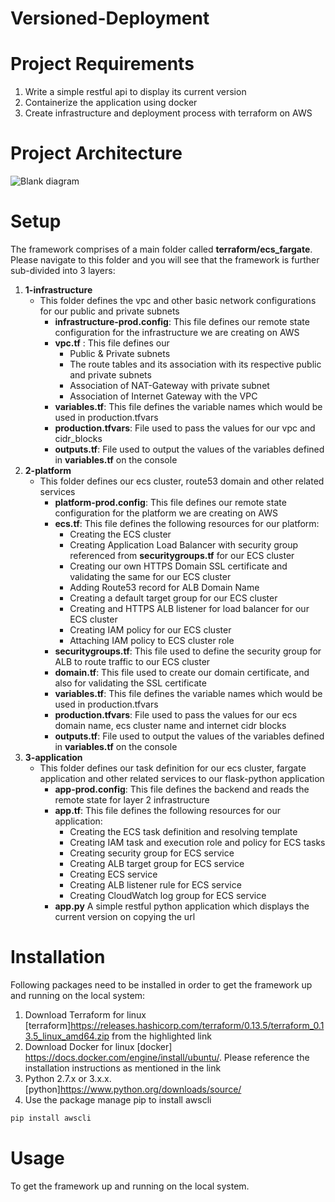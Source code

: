 # Versioned-Deployment
# Project Requirements
1. Write a simple restful api to display its current version
2. Containerize the application using docker
3. Create infrastructure and deployment process with terraform on AWS
# Project Architecture
![Blank diagram](https://user-images.githubusercontent.com/49628483/97487257-a46d4700-1982-11eb-975f-6e1ba4866d25.jpeg)
# Setup
The framework comprises of a main folder called **terraform/ecs_fargate**. Please navigate to this folder and you will see that the framework is further sub-divided into 3 layers:
1. **1-infrastructure**
   * This folder defines the vpc and other basic network configurations for our public and private subnets
     * **infrastructure-prod.config**: This file defines our remote state configuration for the infrastructure we are creating on AWS
     * **vpc.tf** : This file defines our 
        - Public & Private subnets 
        - The route tables and its association with its respective public and private subnets
        - Association of NAT-Gateway with private subnet
        - Association of Internet Gateway with the VPC
     * **variables.tf**: This file defines the variable names which would be used in production.tfvars
     * **production.tfvars**: File used to pass the values for our vpc and cidr_blocks
     * **outputs.tf**: File used to output the values of the variables defined in **variables.tf** on the console
2. **2-platform**
   * This folder defines our ecs cluster, route53 domain and other related services
     * **platform-prod.config**: This file defines our remote state configuration for the platform  we are creating on AWS
     * **ecs.tf**: This file defines the following resources for our platform:
       * Creating the ECS cluster
       * Creating Application Load Balancer with security group referenced from 
       **securitygroups.tf** for our ECS cluster
       * Creating our own HTTPS Domain SSL certificate and validating the same for our ECS cluster
       * Adding Route53 record for ALB Domain Name
       * Creating a default target group for our ECS cluster
       * Creating and HTTPS ALB listener for load balancer for our ECS cluster
       * Creating IAM policy for our ECS cluster
       * Attaching IAM policy to ECS cluster role
     * **securitygroups.tf**: This file used to define the security group for ALB to route traffic to our ECS cluster
     * **domain.tf**: This file used to create our domain certificate, and also for validating the SSL certificate
     * **variables.tf**: This file defines the variable names which would be used in production.tfvars
     * **production.tfvars**: File used to pass the values for our ecs domain name, ecs cluster name and internet cidr blocks
     * **outputs.tf**: File used to output the values of the variables defined in **variables.tf** on the console 
3. **3-application**
   * This folder defines our task definition for our ecs cluster, fargate application and other related services to our flask-python application
     * **app-prod.config**: This file defines the backend and reads the remote state for layer 2 infrastructure
     * **app.tf**: This file defines the following resources for our application:
        * Creating the ECS task definition and resolving template
        * Creating IAM task and execution role and policy for ECS tasks
        * Creating security group for ECS service
        * Creating ALB target group for ECS service
        * Creating ECS service
        * Creating ALB listener rule for ECS service
        * Creating CloudWatch log group for ECS service
     * **app.py** A simple restful python application which displays the current version on copying the url 
# Installation
Following packages need to be installed in order to get the framework up and running on the local system:
1. Download Terraform for linux [terraform]https://releases.hashicorp.com/terraform/0.13.5/terraform_0.13.5_linux_amd64.zip from the highlighted link
2. Download Docker for linux [docker] https://docs.docker.com/engine/install/ubuntu/. Please reference the installation instructions as mentioned in the link
3. Python 2.7.x or 3.x.x. [python]https://www.python.org/downloads/source/
4. Use the package manage pip to install awscli
```bash
pip install awscli
```
# Usage
To get the framework up and running on the local system. 
